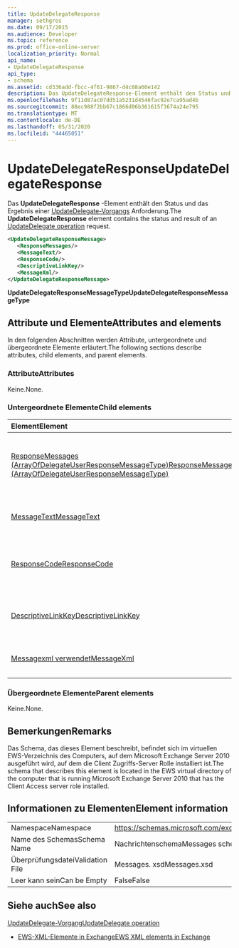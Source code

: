 ```yaml
---
title: UpdateDelegateResponse
manager: sethgros
ms.date: 09/17/2015
ms.audience: Developer
ms.topic: reference
ms.prod: office-online-server
localization_priority: Normal
api_name:
- UpdateDelegateResponse
api_type:
- schema
ms.assetid: cd336add-fbcc-4f61-9867-d4c08a60e142
description: Das UpdateDelegateResponse-Element enthält den Status und das Ergebnis einer UpdateDelegate-Vorgangsanforderung.
ms.openlocfilehash: 9f11d87ac07dd51a5231d4546fac92e7ca95ad4b
ms.sourcegitcommit: 88ec988f2bb67c1866d06b361615f3674a24e795
ms.translationtype: MT
ms.contentlocale: de-DE
ms.lasthandoff: 05/31/2020
ms.locfileid: "44465051"
---
```

# <a name="updatedelegateresponse"></a><span data-ttu-id="aa36a-103">UpdateDelegateResponse</span><span class="sxs-lookup"><span data-stu-id="aa36a-103">UpdateDelegateResponse</span></span>

<span data-ttu-id="aa36a-104">Das **UpdateDelegateResponse** -Element enthält den Status und das Ergebnis einer [UpdateDelegate-Vorgangs](updatedelegate-operation.md) Anforderung.</span><span class="sxs-lookup"><span data-stu-id="aa36a-104">The **UpdateDelegateResponse** element contains the status and result of an [UpdateDelegate operation](updatedelegate-operation.md) request.</span></span> 
  
```xml
<UpdateDelegateResponseMessage>
   <ResponseMessages/>
   <MessageText/>
   <ResponseCode/>
   <DescriptiveLinkKey/>
   <MessageXml/>
</UpdateDelegateResponseMessage>
```

 <span data-ttu-id="aa36a-105">**UpdateDelegateResponseMessageType**</span><span class="sxs-lookup"><span data-stu-id="aa36a-105">**UpdateDelegateResponseMessageType**</span></span>
## <a name="attributes-and-elements"></a><span data-ttu-id="aa36a-106">Attribute und Elemente</span><span class="sxs-lookup"><span data-stu-id="aa36a-106">Attributes and elements</span></span>

<span data-ttu-id="aa36a-107">In den folgenden Abschnitten werden Attribute, untergeordnete und übergeordnete Elemente erläutert.</span><span class="sxs-lookup"><span data-stu-id="aa36a-107">The following sections describe attributes, child elements, and parent elements.</span></span>
  
### <a name="attributes"></a><span data-ttu-id="aa36a-108">Attribute</span><span class="sxs-lookup"><span data-stu-id="aa36a-108">Attributes</span></span>

<span data-ttu-id="aa36a-109">Keine.</span><span class="sxs-lookup"><span data-stu-id="aa36a-109">None.</span></span>
  
### <a name="child-elements"></a><span data-ttu-id="aa36a-110">Untergeordnete Elemente</span><span class="sxs-lookup"><span data-stu-id="aa36a-110">Child elements</span></span>

|<span data-ttu-id="aa36a-111">**Element**</span><span class="sxs-lookup"><span data-stu-id="aa36a-111">**Element**</span></span>|<span data-ttu-id="aa36a-112">**Beschreibung**</span><span class="sxs-lookup"><span data-stu-id="aa36a-112">**Description**</span></span>|
|:-----|:-----|
|[<span data-ttu-id="aa36a-113">ResponseMessages (ArrayOfDelegateUserResponseMessageType)</span><span class="sxs-lookup"><span data-stu-id="aa36a-113">ResponseMessages (ArrayOfDelegateUserResponseMessageType)</span></span>](responsemessages-arrayofdelegateuserresponsemessagetype.md) <br/> |<span data-ttu-id="aa36a-114">Enthält die Antwortnachrichten für eine Verwaltungsanforderung für Exchange Webdienste Delegate.</span><span class="sxs-lookup"><span data-stu-id="aa36a-114">Contains the response messages for an Exchange Web Services delegate management request.</span></span>  <br/> |
|[<span data-ttu-id="aa36a-115">MessageText</span><span class="sxs-lookup"><span data-stu-id="aa36a-115">MessageText</span></span>](messagetext.md) <br/> |<span data-ttu-id="aa36a-116">Enthält eine Textbeschreibung des Status der Antwort.</span><span class="sxs-lookup"><span data-stu-id="aa36a-116">Provides a text description of the status of the response.</span></span>  <br/> |
|[<span data-ttu-id="aa36a-117">ResponseCode</span><span class="sxs-lookup"><span data-stu-id="aa36a-117">ResponseCode</span></span>](responsecode.md) <br/> |<span data-ttu-id="aa36a-118">Stellt einen Fehlercode bereit, der den spezifischen Fehler identifiziert, der bei der Anforderung aufgetreten ist.</span><span class="sxs-lookup"><span data-stu-id="aa36a-118">Provides an error code that identifies the specific error that the request encountered.</span></span>  <br/> |
|[<span data-ttu-id="aa36a-119">DescriptiveLinkKey</span><span class="sxs-lookup"><span data-stu-id="aa36a-119">DescriptiveLinkKey</span></span>](descriptivelinkkey.md) <br/> |<span data-ttu-id="aa36a-120">Wird derzeit nicht verwendet und ist für die zukünftige Verwendung reserviert.</span><span class="sxs-lookup"><span data-stu-id="aa36a-120">Currently unused and is reserved for future use.</span></span> <span data-ttu-id="aa36a-121">Sie enthält den Wert 0.</span><span class="sxs-lookup"><span data-stu-id="aa36a-121">It contains a value of 0.</span></span>  <br/> |
|[<span data-ttu-id="aa36a-122">Messagexml verwendet</span><span class="sxs-lookup"><span data-stu-id="aa36a-122">MessageXml</span></span>](messagexml.md) <br/> |<span data-ttu-id="aa36a-123">Bietet zusätzliche Fehlerantwortinformationen.</span><span class="sxs-lookup"><span data-stu-id="aa36a-123">Provides additional error response information.</span></span>  <br/> |
   
### <a name="parent-elements"></a><span data-ttu-id="aa36a-124">Übergeordnete Elemente</span><span class="sxs-lookup"><span data-stu-id="aa36a-124">Parent elements</span></span>

<span data-ttu-id="aa36a-125">Keine.</span><span class="sxs-lookup"><span data-stu-id="aa36a-125">None.</span></span>
  
## <a name="remarks"></a><span data-ttu-id="aa36a-126">Bemerkungen</span><span class="sxs-lookup"><span data-stu-id="aa36a-126">Remarks</span></span>

<span data-ttu-id="aa36a-127">Das Schema, das dieses Element beschreibt, befindet sich im virtuellen EWS-Verzeichnis des Computers, auf dem Microsoft Exchange Server 2010 ausgeführt wird, auf dem die Client Zugriffs-Server Rolle installiert ist.</span><span class="sxs-lookup"><span data-stu-id="aa36a-127">The schema that describes this element is located in the EWS virtual directory of the computer that is running Microsoft Exchange Server 2010 that has the Client Access server role installed.</span></span>
  
## <a name="element-information"></a><span data-ttu-id="aa36a-128">Informationen zu Elementen</span><span class="sxs-lookup"><span data-stu-id="aa36a-128">Element information</span></span>

|||
|:-----|:-----|
|<span data-ttu-id="aa36a-129">Namespace</span><span class="sxs-lookup"><span data-stu-id="aa36a-129">Namespace</span></span>  <br/> |https://schemas.microsoft.com/exchange/services/2006/messages  <br/> |
|<span data-ttu-id="aa36a-130">Name des Schemas</span><span class="sxs-lookup"><span data-stu-id="aa36a-130">Schema Name</span></span>  <br/> |<span data-ttu-id="aa36a-131">Nachrichtenschema</span><span class="sxs-lookup"><span data-stu-id="aa36a-131">Messages schema</span></span>  <br/> |
|<span data-ttu-id="aa36a-132">Überprüfungsdatei</span><span class="sxs-lookup"><span data-stu-id="aa36a-132">Validation File</span></span>  <br/> |<span data-ttu-id="aa36a-133">Messages. xsd</span><span class="sxs-lookup"><span data-stu-id="aa36a-133">Messages.xsd</span></span>  <br/> |
|<span data-ttu-id="aa36a-134">Leer kann sein</span><span class="sxs-lookup"><span data-stu-id="aa36a-134">Can be Empty</span></span>  <br/> |<span data-ttu-id="aa36a-135">False</span><span class="sxs-lookup"><span data-stu-id="aa36a-135">False</span></span>  <br/> |
   
## <a name="see-also"></a><span data-ttu-id="aa36a-136">Siehe auch</span><span class="sxs-lookup"><span data-stu-id="aa36a-136">See also</span></span>



[<span data-ttu-id="aa36a-137">UpdateDelegate-Vorgang</span><span class="sxs-lookup"><span data-stu-id="aa36a-137">UpdateDelegate operation</span></span>](updatedelegate-operation.md)


- [<span data-ttu-id="aa36a-138">EWS-XML-Elemente in Exchange</span><span class="sxs-lookup"><span data-stu-id="aa36a-138">EWS XML elements in Exchange</span></span>](ews-xml-elements-in-exchange.md)

